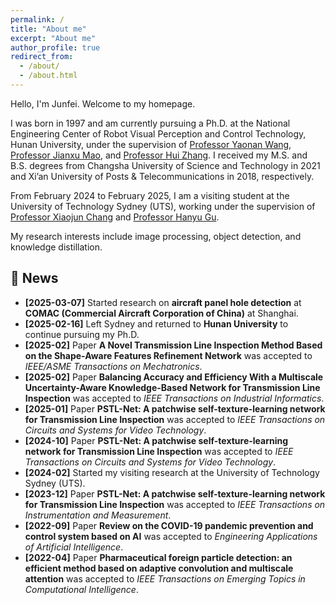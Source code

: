 ```yaml
---
permalink: /
title: "About me"
excerpt: "About me"
author_profile: true
redirect_from: 
  - /about/
  - /about.html
---
```


Hello, I'm Junfei. Welcome to my homepage.

I was born in 1997 and am currently pursuing a Ph.D. at the National Engineering Center of Robot Visual Perception and Control Technology, Hunan University, under the supervision of [Professor Yaonan Wang](https://eeit.hnu.edu.cn/info/1277/4490.htm), [Professor Jianxu Mao](https://eeit.hnu.edu.cn/info/1404/4625.htm), and [Professor Hui Zhang](https://robotics.hnu.edu.cn/info/1071/1538.htm). I received my M.S. and B.S. degrees from Changsha University of Science and Technology in 2021 and Xi’an University of Posts & Telecommunications in 2018, respectively.  

From February 2024 to February 2025, I am a visiting student at the University of Technology Sydney (UTS), working under the supervision of [Professor Xiaojun Chang](https://www.xiaojun.ai/) and [Professor Hanyu Gu](https://profiles.uts.edu.au/Hanyu.Gu).  

My research interests include image processing,  object detection, and knowledge distillation.


## 📢 News  
- **[2025-03-07]** Started research on **aircraft panel hole detection** at **COMAC (Commercial Aircraft Corporation of China)** at Shanghai.  
- **[2025-02-16]** Left Sydney and returned to **Hunan University** to continue pursuing my Ph.D.
- **[2025-02]** Paper **A Novel Transmission Line Inspection Method Based on the Shape-Aware Features Refinement Network** was accepted to *IEEE/ASME Transactions on Mechatronics*.
- **[2025-02]** Paper **Balancing Accuracy and Efficiency With a Multiscale Uncertainty-Aware Knowledge-Based Network for Transmission Line Inspection** was accepted to *IEEE Transactions on Industrial Informatics*.
- **[2025-01]** Paper **PSTL-Net: A patchwise self-texture-learning network for Transmission Line Inspection** was accepted to *IEEE Transactions on Circuits and Systems for Video Technology*. 
- **[2024-10]** Paper **PSTL-Net: A patchwise self-texture-learning network for Transmission Line Inspection** was accepted to *IEEE Transactions on Circuits and Systems for Video Technology*. 
- **[2024-02]** Started my visiting research at the University of Technology Sydney (UTS).  
- **[2023-12]** Paper **PSTL-Net: A patchwise self-texture-learning network for Transmission Line Inspection** was accepted to *IEEE Transactions on Instrumentation and Measurement*.  
- **[2022-09]** Paper **Review on the COVID-19 pandemic prevention and control system based on AI** was accepted to *Engineering Applications of Artificial Intelligence*.
- **[2022-04]** Paper **Pharmaceutical foreign particle detection: an efficient method based on adaptive convolution and multiscale attention** was accepted to *IEEE Transactions on Emerging Topics in Computational Intelligence*. 

